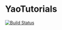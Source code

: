 # YaoTutorials

[![Build Status](https://travis-ci.com/QuantumBFS/YaoTutorials.jl.svg?branch=master)](https://travis-ci.com/QuantumBFS/YaoTutorials.jl)
